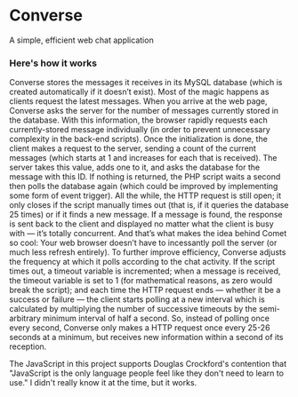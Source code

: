 Converse
========

A simple, efficient web chat application

### Here's how it works

Converse stores the messages it receives in its MySQL database (which is created automatically if it doesn’t exist). Most of the magic happens as clients request the latest messages. When you arrive at the web page, Converse asks the server for the number of messages currently stored in the database. With this information, the browser rapidly requests each currently-stored message individually (in order to prevent unnecessary complexity in the back-end scripts). Once the initialization is done, the client makes a request to the server, sending a count of the current messages (which starts at 1 and increases for each that is received). The server takes this value, adds one to it, and asks the database for the message with this ID. If nothing is returned, the PHP script waits a second then polls the database again (which could be improved by implementing some form of event trigger). All the while, the HTTP request is still open; it only closes if the script manually times out (that is, if it queries the database 25 times) or if it finds a new message. If a message is found, the response is sent back to the client and displayed no matter what the client is busy with — it’s totally concurrent. And that’s what makes the idea behind Comet so cool: Your web browser doesn’t have to incessantly poll the server (or much less refresh entirely). To further improve efficiency, Converse adjusts the frequency at which it polls according to the chat activity. If the script times out, a timeout variable is incremented; when a message is received, the timeout variable is set to 1 (for mathematical reasons, as zero would break the script); and each time the HTTP request ends — whether it be a success or failure — the client starts polling at a new interval which is calculated by multiplying the number of successive timeouts by the semi-arbitrary minimum interval of half a second. So, instead of polling once every second, Converse only makes a HTTP request once every 25-26 seconds at a minimum, but receives new information within a second of its reception.

The JavaScript in this project supports Douglas Crockford's contention that "JavaScript is the only language people feel like they don't need to learn to use." I didn't really know it at the time, but it works.
